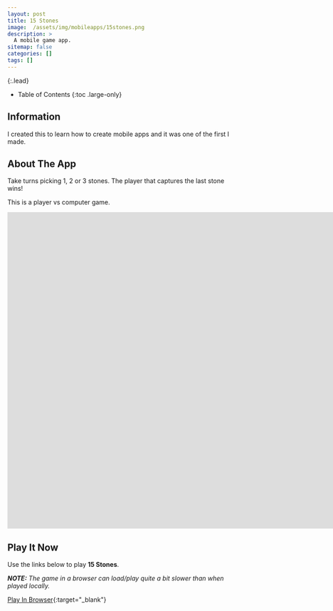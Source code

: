 ```yaml
---
layout: post
title: 15 Stones
image:  /assets/img/mobileapps/15stones.png
description: >
  A mobile game app.
sitemap: false
categories: []
tags: []
---
```


{:.lead}

- Table of Contents
{:toc .large-only}

## Information

I created this to learn how to create mobile apps and it was one of the first I made.  

## About The App

Take turns picking 1, 2 or 3 stones. The player that captures the last stone wins!

This is a player vs computer game.

<div class="lead aspect-ratio sixteen-nine">
          
<iframe width="1903" height="711" src="https://www.youtube.com/embed/SvX0BWVAn-4" frameborder="0" allow="accelerometer; autoplay; clipboard-write; encrypted-media; gyroscope; picture-in-picture" allowfullscreen></iframe>

</div>

## Play It Now

Use the links below to play **15 Stones**.

***NOTE:***  *The game in a browser can load/play quite a bit slower than when played locally.*

[Play In Browser](https://jeffreychaplin.github.io/Stones15/){:target="_blank"}